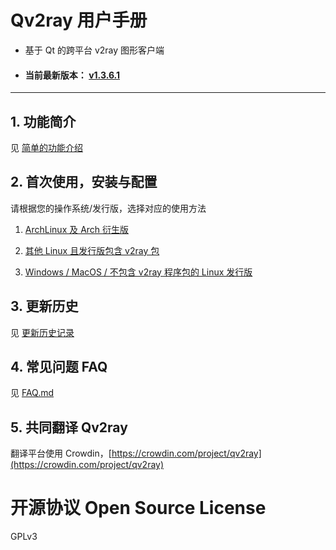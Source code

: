 # Qv2ray 用户手册

- 基于 Qt 的跨平台 v2ray 图形客户端

- #### 当前最新版本： [v1.3.6.1](./ReleaseNotes/1.3/v1.3.6.1.md)

--------

## 1. 功能简介

见 [简单的功能介绍](./Features.md)

## 2. 首次使用，安装与配置

请根据您的操作系统/发行版，选择对应的使用方法

1. [ArchLinux 及 Arch 衍生版 ](./FirstTime/Arch.md)

2. [其他 Linux 且发行版包含 v2ray 包](./FirstTime/General-Linux.md)
   
3. [Windows / MacOS / 不包含 v2ray 程序包的 Linux 发行版 ](./FirstTime/Windows-MacOS.md)


## 3. 更新历史

见 [更新历史记录](./History.md)

## 4. 常见问题 FAQ

见 [FAQ.md](./FAQ.md)

## 5. 共同翻译 Qv2ray

翻译平台使用 Crowdin，[https://crowdin.com/project/qv2ray](https://crowdin.com/project/qv2ray)

# 开源协议 Open Source License

GPLv3
